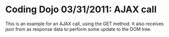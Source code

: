 Coding Dojo 03/31/2011: AJAX call
=================================

This is an example for an AJAX call, using the GET method. It also receives json from as response data to perform some update to the DOM tree.



